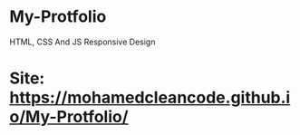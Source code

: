 # My-Protfolio
HTML, CSS And JS Responsive Design
# Site: https://mohamedcleancode.github.io/My-Protfolio/
